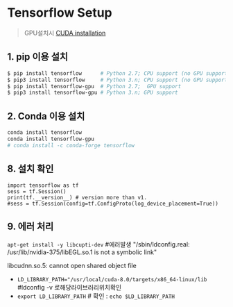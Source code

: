 # Tensorflow Setup

> GPU설치시 [CUDA installation](https://github.com/adioshun/Blog_Jekyll/blob/master/2017-07-18-CUDA_CuDNN_Installation.md)

## 1. pip 이용 설치

```bash
$ pip install tensorflow      # Python 2.7; CPU support (no GPU support)
$ pip3 install tensorflow     # Python 3.n; CPU support (no GPU support)
$ pip install tensorflow-gpu  # Python 2.7;  GPU support
$ pip3 install tensorflow-gpu # Python 3.n; GPU support 
``` 
## 2. Conda 이용 설치


```bash
conda install tensorflow 
conda install tensorflow-gpu
# conda install -c conda-forge tensorflow
``` 


## 8. 설치 확인 
```
import tensorflow as tf
sess = tf.Session()
print(tf.__version__) # version more than v1. 
#sess = tf.Session(config=tf.ConfigProto(log_device_placement=True))
```


## 9. 에러 처리 
`apt-get install -y libcupti-dev`  #에러발생 "/sbin/ldconfig.real: /usr/lib/nvidia-375/libEGL.so.1 is not a symbolic link"

libcudnn.so.5: cannot open shared object file 
- `LD_LIBRARY_PATH="/usr/local/cuda-8.0/targets/x86_64-linux/lib` #ldconfig -v 로해당라이브러리위치확인
- `export LD_LIBRARY_PATH` # 확인 : `echo $LD_LIBRARY_PATH`